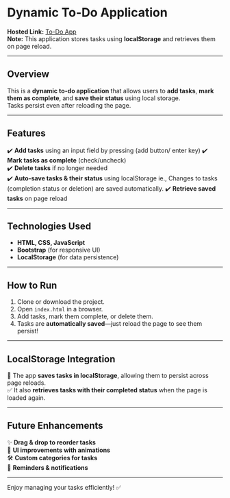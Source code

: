 # **Dynamic To-Do Application**
**Hosted Link:** [To-Do App](YOUR_GITHUB_PAGES_LINK_HERE)  
**Note:** This application stores tasks using **localStorage** and retrieves them on page reload.

---

## **Overview**
This is a **dynamic to-do application** that allows users to **add tasks**, **mark them as complete**, and **save their status** using local storage.  
Tasks persist even after reloading the page.

---

## **Features**
✔️ **Add tasks** using an input field by pressing (add button/ enter key)
✔️ **Mark tasks as complete** (check/uncheck)  
✔️ **Delete tasks** if no longer needed  
✔️ **Auto-save tasks & their status** using localStorage ie., Changes to tasks (completion status or deletion) are saved automatically.
✔️ **Retrieve saved tasks** on page reload  

---

## **Technologies Used**
- **HTML, CSS, JavaScript**
- **Bootstrap** (for responsive UI)
- **LocalStorage** (for data persistence)

---

## **How to Run**
1. Clone or download the project.  
2. Open `index.html` in a browser.  
3. Add tasks, mark them complete, or delete them.  
4. Tasks are **automatically saved**—just reload the page to see them persist!  

---

## **LocalStorage Integration**
💾 The app **saves tasks in localStorage**, allowing them to persist across page reloads.  
✅ It also **retrieves tasks with their completed status** when the page is loaded again.  

---

## **Future Enhancements**
✨ **Drag & drop to reorder tasks**  
🎨 **UI improvements with animations**  
🛠️ **Custom categories for tasks**  
🔔 **Reminders & notifications**  

---

Enjoy managing your tasks efficiently! ✅
